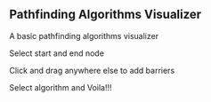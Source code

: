 ## Pathfinding Algorithms Visualizer

A basic pathfinding algorithms visualizer

Select start and end node

Click and drag anywhere else to add barriers

Select algorithm and Voila!!!
